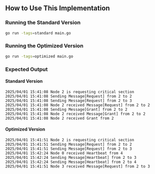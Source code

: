 ## How to Use This Implementation

### Running the Standard Version
```sh
go run -tags=standard main.go
```

### Running the Optimized Version
```sh
go run -tags=optimized main.go
```

### Expected Output
#### Standard Version
```
2025/04/01 15:41:08 Node 2 is requesting critical section
2025/04/01 15:41:08 Sending Message[Request] from 2 to 2
2025/04/01 15:41:08 Sending Message[Request] from 2 to 3
2025/04/01 15:41:08 Node 2 received Message[Request] from 2 to 2
2025/04/01 15:41:08 Sending Message[Grant] from 2 to 2
2025/04/01 15:41:08 Node 2 received Message[Grant] from 2 to 2
2025/04/01 15:41:08 Node 2 received Grant from 2
```
#### Optimized Version
```
2025/04/01 15:41:51 Node 2 is requesting critical section
2025/04/01 15:41:51 Sending Message[Request] from 2 to 2
2025/04/01 15:41:51 Sending Message[Request] from 2 to 3
2025/04/01 15:42:24 Node 0 received Heartbeat from 4
2025/04/01 15:42:24 Sending Message[Heartbeat] from 2 to 3
2025/04/01 15:42:24 Sending Message[Heartbeat] from 2 to 4
2025/04/01 15:41:51 Node 3 received Message[Request] from 2 to 3
```

